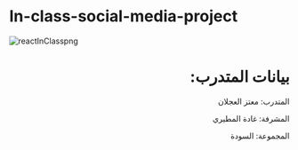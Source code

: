 # In-class-social-media-project


![reactInClasspng](https://user-images.githubusercontent.com/82468827/121519624-998b9200-c9fa-11eb-803a-29d142358454.png)



<div dir="rtl">

# بيانات المتدرب:

المتدرب: معتز العجلان


المشرفة: غادة المطيري


المجموعة: السودة



</div>
